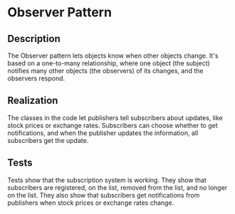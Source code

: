 # Observer Pattern

## Description
The Observer pattern lets objects know when other objects change. It's based on a one-to-many relationship, where one object (the subject) notifies many other objects (the observers) of its changes, and the observers respond.

## Realization
The classes in the code let publishers tell subscribers about updates, like stock prices or exchange rates. Subscribers can choose whether to get notifications, and when the publisher updates the information, all subscribers get the update.

## Tests
Tests show that the subscription system is working. They show that subscribers are registered, on the list, removed from the list, and no longer on the list. They also show that subscribers get notifications from publishers when stock prices or exchange rates change.
